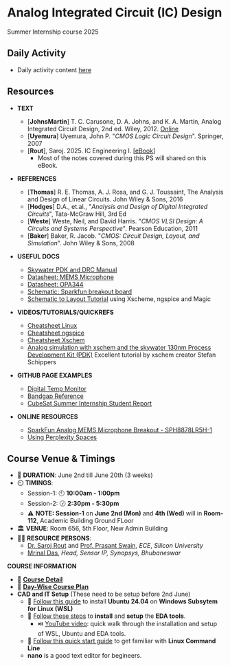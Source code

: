 # Analog Integrated Circuit (IC) Design
Summer Internship course 2025

## Daily Activity

- Daily activity content [here](content/daily-activity.md)

## Resources

- **TEXT**
  - [**JohnsMartin**] T. C. Carusone, D. A. Johns, and K. A. Martin, Analog Integrated Circuit Design, 2nd ed. Wiley, 2012. [Online](https://www.box.com/s/38df9et7alvxdbu/JohnsMartinCarusone-AnalogICDesign-2ndEd-Wiley-2012.pdf?dl=0)
  - [**Uyemura**] Uyemura, John P. "*CMOS Logic Circuit Design*". Springer, 2007
  - [**Rout**], Saroj. 2025. IC Engineering I. [[eBook](https://mixignal-press.github.io/ebook-ice1/)]
    - Most of the notes covered during this PS will shared on this eBook.
- **REFERENCES**
  - [**Thomas**] R. E. Thomas, A. J. Rosa, and G. J. Toussaint, The Analysis and Design of Linear Circuits. John Wiley & Sons, 2016
  - [**Hodges**] D.A., et.al., "_Analysis and Design of Digital Integrated Circuits_", Tata-McGraw Hill, 3rd Ed
  - [**Weste**] Weste, Neil, and David Harris. "*CMOS VLSI Design: A Circuits and Systems Perspective*". Pearson Education, 2011 
  - [**Baker**] Baker, R. Jacob. "*CMOS: Circuit Design, Layout, and Simulation*". John Wiley & Sons, 2008
- **USEFUL DOCS**
  - [Skywater PDK and DRC Manual](docs/skywater-pdk-readthedocs-io-en-main.pdf)
  - [Datasheet: MEMS Microphone](https://cdn.sparkfun.com/assets/0/5/8/b/1/SPH8878LR5H-1_Lovato_DS.pdf)
  - [Datasheet: OPA344](https://www.ti.com/lit/ds/symlink/opa345.pdf?ts=1748277734116&ref_url=https%253A%252F%252Fwww.google.com%252F)
  - [Schematic: Sparkfun breakout board](https://cdn.sparkfun.com/assets/7/5/6/e/d/SparkFun_Analog_MEMS_Microphone_Breakout_SPH8878LR5H-1.pdf)
  - [Schematic to Layout Tutorial](docs/13_magic_inverter_sky130.pdf) using Xscheme, ngspice and Magic
- **VIDEOS/TUTORIALS/QUICKREFS**
  - [Cheatsheet Linux](content/cheatsheet_linux.md)
  - [Cheatsheet ngspice](content/cheatsheet_ngspice.md)
  - [Cheatsheet Xschem](content/cheatsheet_xschem.md)
  - [Analog simulation with xschem and the skywater 130nm Process Development Kit (PDK)](https://youtu.be/bYbkz8FXnsQ?si=dy1didcxfnXfHvWH&t=303) Excellent tutorial by xschem creator Stefan Schippers

- **GITHUB PAGE EXAMPLES**
  - [Digital Temp Monitor](https://github.com/silicon-efabless/tt06-silicon-tinytapeout-lm07)
  - [Bandgap Reference](https://github.com/silicon-vlsi/BGR_DESIGN_SKY130nm)
  - [CubeSat Summer Internship Student Report](https://github.com/DonaldB2003/SI-2024-CubeSat-SU)

- **ONLINE RESOURCES**
  - [SparkFun Analog MEMS Microphone Breakout - SPH8878LR5H-1](https://www.sparkfun.com/sparkfun-analog-mems-microphone-breakout-sph8878lr5h-1.html)
  - [Using Perplexity Spaces](https://www.perplexity.ai/hub/blog/a-student-s-guide-to-using-perplexity-spaces)


##  Course Venue & Timings

- 📆 **DURATION**: June 2nd till June 20th (3 weeks)
- ⏲️ **TIMINGS**:
  - Session-1: 🕙 **10:00am - 1:00pm**
  - Session-2: 🕝 **2:30pm - 5:30pm**
  - ⚠️ **NOTE: Session-1** on **June 2nd (Mon)** and **4th (Wed)** will in **Room-112**, Academic Building Ground FLoor
- 🏛️ **VENUE**: Room 656, 5th Floor, New Admin Building
- 👨‍🏫 **RESOURCE PERSONS**:
  - [Dr. Saroj Rout](https://sroutk.github.io) and [Prof. Prasant Swain](https://silicon.ac.in/wp-content/uploads/2022/04/Prasant-Kumar-Swain.pdf), *ECE*, *Silicon University*
  - [Mrinal Das](https://www.linkedin.com/in/mrinal-das-8314272/), *Head, Sensor IP, Synopsys, Bhubaneswar*

**COURSE INFORMATION**

- 🔗 [**Course Detail**](content/course-detail.md)
- 🔗 [**Day-Wise Course Plan**](content/Day-Wise-Plan.md)
- **CAD and IT Setup** (These need to be setup before 2nd June)
  - 🔗 [Follow this guide](content/cad-install-setup-wsl-ubuntu.md) to install **Ubuntu 24.04** on **Windows Subsytem for Linux (WSL)**
  - 🔗 [Follow these steps](content/cad-install-eda.md) to **install** and **setup** the **EDA tools**.
    - ⏯️ [YouTube video](https://youtu.be/-qRGRr0xy_c): quick walk through the installation and setup of WSL, Ubuntu and EDA tools.
  - 🔗 [Follow this quick start guide](https://www.makeuseof.com/tag/a-quick-guide-to-get-started-with-the-linux-command-line/) to get familiar with **Linux Command Line**
  - **nano** is a good text editor for begineers. 


